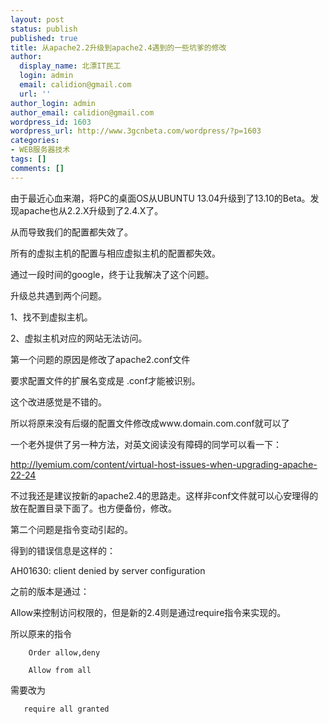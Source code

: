 ```yaml
---
layout: post
status: publish
published: true
title: 从apache2.2升级到apache2.4遇到的一些坑爹的修改
author:
  display_name: 北漂IT民工
  login: admin
  email: calidion@gmail.com
  url: ''
author_login: admin
author_email: calidion@gmail.com
wordpress_id: 1603
wordpress_url: http://www.3gcnbeta.com/wordpress/?p=1603
categories:
- WEB服务器技术
tags: []
comments: []
---
```

由于最近心血来潮，将PC的桌面OS从UBUNTU 13.04升级到了13.10的Beta。发现apache也从2.2.X升级到了2.4.X了。

从而导致我们的配置都失效了。

所有的虚拟主机的配置与相应虚拟主机的配置都失效。

通过一段时间的google，终于让我解决了这个问题。

升级总共遇到两个问题。

1、找不到虚拟主机。

2、虚拟主机对应的网站无法访问。

第一个问题的原因是修改了apache2.conf文件

要求配置文件的扩展名变成是 .conf才能被识别。

这个改进感觉是不错的。

所以将原来没有后缀的配置文件修改成www.domain.com.conf就可以了

一个老外提供了另一种方法，对英文阅读没有障碍的同学可以看一下：

http://lyemium.com/content/virtual-host-issues-when-upgrading-apache-22-24

不过我还是建议按新的apache2.4的思路走。这样非conf文件就可以心安理得的放在配置目录下面了。也方便备份，修改。

第二个问题是指令变动引起的。

得到的错误信息是这样的：

AH01630: client denied by server configuration

之前的版本是通过：

Allow来控制访问权限的，但是新的2.4则是通过require指令来实现的。

所以原来的指令

```
    Order allow,deny

    Allow from all

```

需要改为

```
   require all granted

```